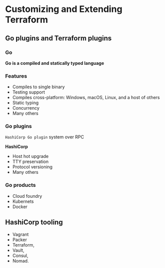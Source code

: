 # Customizing and Extending Terraform

## Go plugins and Terraform plugins

### Go

**Go is a compiled and statically typed language**

### Features

* Compiles to single binary 
* Testing support 
* Compiles cross-platform: Windows, macOS, Linux, and a host of others 
* Static typing 
* Concurrency 
* Many others 


### Go plugins

`HashiCorp Go plugin` system over RPC 

**HashiCorp**

* Host hot upgrade
* TTY preservation
* Protocol versioning 
* Many others

### Go products

* Cloud foundry
* Kubernets
* Docker

## HashiCorp tooling

* Vagrant 
* Packer
* Terraform, 
* Vault, 
* Consul, 
* Nomad.
